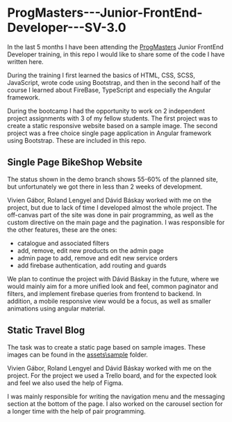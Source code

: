 # ProgMasters---Junior-FrontEnd-Developer---SV-3.0

In the last 5 months I have been attending the [ProgMasters](https://progmasters.hu/) Junior FrontEnd Developer training, in this repo I would like to share some of the code I have written here.

During the training I first learned the basics of HTML, CSS, SCSS, JavaScript, wrote code using Bootstrap, and then in the second half of the course I learned about FireBase, TypeScript and especially the Angular framework.

During the bootcamp I had the opportunity to work on 2 independent project assignments with 3 of my fellow students. The first project was to create a static responsive website based on a sample image. The second project was a free choice single page application in Angular framework using Bootstrap. These are included in this repo.

## Single Page BikeShop Website

The status shown in the demo branch shows 55-60% of the planned site, but unfortunately we got there in less than 2 weeks of development.

Vivien Gábor, Roland Lengyel and Dávid Báskay worked with me on the project, but due to lack of time I developed almost the whole project.
The off-canvas part of the site was done in pair programming, as well as the custom directive on the main page and the pagination. I was responsible for the other features, these are the ones:
- catalogue and associated filters
- add, remove, edit new products on the admin page
- admin page to add, remove and edit new service orders
- add firebase authentication, add routing and guards

We plan to continue the project with Dávid Báskay in the future, where we would mainly aim for a more unified look and feel, common paginator and filters, and implement firebase queries from frontend to backend. In addition, a mobile responsive view would be a focus, as well as smaller animations using angular material.

## Static Travel Blog

The task was to create a static page based on sample images. These images can be found in the [assets\sample](https://github.com/Denyke79/ProgMasters---Junior-FrontEnd-Developer---SV-3.0/tree/main/static-project-travel-main/assets/sample) folder.

Vivien Gábor, Roland Lengyel and Dávid Báskay worked with me on the project. For the project we used a Trello board, and for the expected look and feel we also used the help of Figma.

I was mainly responsible for writing the navigation menu and the messaging section at the bottom of the page. I also worked on the carousel section for a longer time with the help of pair programming.
